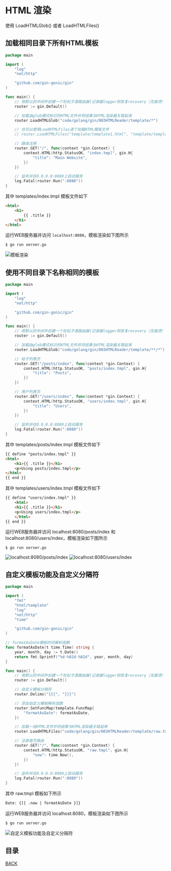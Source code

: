 # HTML 渲染

使用 LoadHTMLGlob() 或者 LoadHTMLFiles()

## 加载相同目录下所有HTML模板

```go
package main

import (
	"log"
	"net/http"

	"github.com/gin-gonic/gin"
)

func main() {
	// 用默认的中间件创建一个杜松子酒路由器(记录器logger和恢复recovery（无崩溃）中间件)
	router := gin.Default()

	// 加载由glob模式标识的HTML文件并将结果与HTML渲染器关联起来
	router.LoadHTMLGlob("code/golang/gin/003HTMLReader/template/*")

	// 也可以使用LoadHTMLFiles逐个加载HTML模板文件
	// router.LoadHTMLFiles("template/template1.html", "template/template2.html")

	// 路由注册
	router.GET("/", func(context *gin.Context) {
		context.HTML(http.StatusOK, "index.tmpl", gin.H{
			"title": "Main Website",
		})
	})

	// 监听并在0.0.0.0:8080上启动服务
	log.Fatal(router.Run(":8080"))
}
```

其中 templates/index.tmpl 模板文件如下

```html
<html>
    <h1>
        {{ .title }}
    </h1>
</html>
```

运行WEB服务器并访问 `localhost:8080`，模板渲染如下图所示

```shell
$ go run server.go
```

![模板渲染](https://lucklit.oss-cn-beijing.aliyuncs.com/written/Snip20191217_51.png)

## 使用不同目录下名称相同的模板

```go
package main

import (
	"log"
	"net/http"

	"github.com/gin-gonic/gin"
)

func main() {
	// 用默认的中间件创建一个杜松子酒路由器(记录器logger和恢复recovery（无崩溃）中间件)
	router := gin.Default()

	// 加载由glob模式标识的HTML文件并将结果与HTML渲染器关联起来
	router.LoadHTMLGlob("code/golang/gin/003HTMLReader/template/**/*")

	// 帖子列表页
	router.GET("/posts/index", func(context *gin.Context) {
		context.HTML(http.StatusOK, "posts/index.tmpl", gin.H{
			"title": "Posts",
		})
	})

	// 用户列表页
	router.GET("/users/index", func(context *gin.Context) {
		context.HTML(http.StatusOK, "users/index.tmpl", gin.H{
			"title": "Users",
		})
	})

	// 监听并在0.0.0.0:8080上启动服务
	log.Fatal(router.Run(":8080"))
}
```

其中 templates/posts/index.tmpl 模板文件如下

```html
{{ define "posts/index.tmpl" }}
<html>
    <h1>{{ .title }}</h1>
    <p>Using posts/index.tmpl</p>
</html>
{{ end }}
```

其中 templates/users/index.tmpl 模板文件如下

```html
{{ define "users/index.tmpl" }}
    <html>
    <h1>{{ .title }}</h1>
    <p>Using users/index.tmpl</p>
    </html>
{{ end }}
```

运行WEB服务器并访问 localhost:8080/posts/index 和 localhost:8080/users/index，模板渲染如下图所示

```shell
$ go run server.go
```
![localhost:8080\/posts\/index](https://lucklit.oss-cn-beijing.aliyuncs.com/written/Snip20191217_52.png)
![localhost:8080\/users\/index](https://lucklit.oss-cn-beijing.aliyuncs.com/written/Snip20191217_53.png)

## 自定义模板功能及自定义分隔符


```go
package main

import (
	"fmt"
	"html/template"
	"log"
	"net/http"
	"time"

	"github.com/gin-gonic/gin"
)

// formatAsDate模板时间解析函数
func formatAsDate(t time.Time) string {
	year, month, day := t.Date()
	return fmt.Sprintf("%d-%02d-%02d", year, month, day)
}

func main() {
	// 用默认的中间件创建一个杜松子酒路由器(记录器logger和恢复recovery（无崩溃）中间件)
	router := gin.Default()

	// 自定义模板分隔符
	router.Delims("{[{", "}]}")

	// 添加自定义模板解析函数
	router.SetFuncMap(template.FuncMap{
		"formatAsDate": formatAsDate,
	})

	// 加载一组HTML文件并将结果与HTML渲染器关联起来
	router.LoadHTMLFiles("code/golang/gin/003HTMLReader/template/raw.tmpl")

	// 注册首页路由
	router.GET("/", func(context *gin.Context) {
		context.HTML(http.StatusOK, "raw.tmpl", gin.H{
			"now": time.Now(),
		})
	})

	// 监听并在0.0.0.0:8080上启动服务
	log.Fatal(router.Run(":8080"))
}
```

其中 raw.tmpl 模板如下所示

```html
Date: {[{ .now | formatAsDate }]}
```

运行WEB服务器并访问 localhost:8080，模板渲染如下图所示

```shell
$ go run server.go
```
![自定义模板功能及自定义分隔符](https://lucklit.oss-cn-beijing.aliyuncs.com/written/Snip20191217_54.png)

## 目录

[BACK](../GinUse.md)
